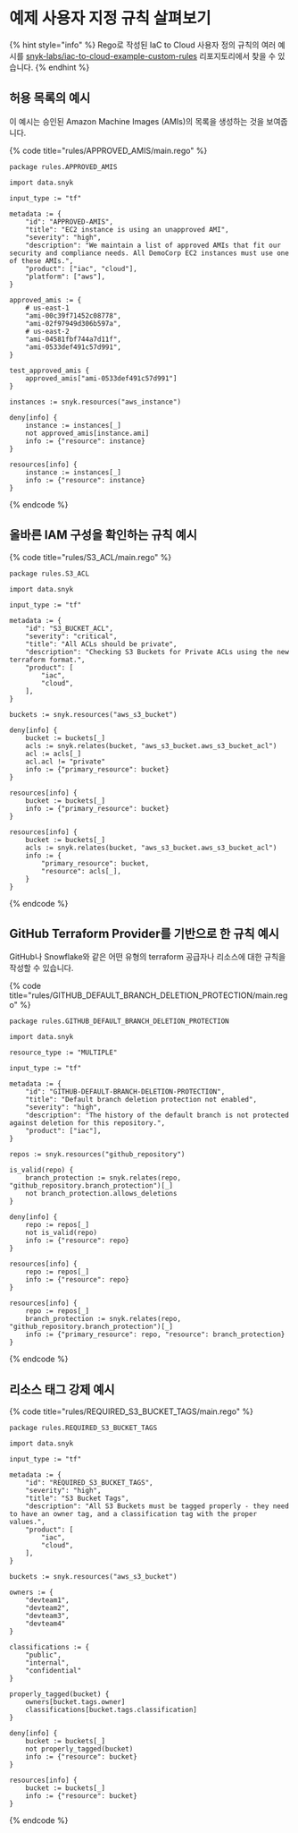 # 예제 사용자 지정 규칙 살펴보기

{% hint style="info" %}
Rego로 작성된 IaC to Cloud 사용자 정의 규칙의 여러 예시를 [snyk-labs/iac-to-cloud-example-custom-rules](https://github.com/snyk-labs/iac-to-cloud-example-custom-rules) 리포지토리에서 찾을 수 있습니다.
{% endhint %}

## 허용 목록의 예시

이 예시는 승인된 Amazon Machine Images (AMIs)의 목록을 생성하는 것을 보여줍니다.

{% code title="rules/APPROVED_AMIS/main.rego" %}
```
package rules.APPROVED_AMIS

import data.snyk

input_type := "tf"

metadata := {
	"id": "APPROVED-AMIS",
	"title": "EC2 instance is using an unapproved AMI",
	"severity": "high",
	"description": "We maintain a list of approved AMIs that fit our security and compliance needs. All DemoCorp EC2 instances must use one of these AMIs.",
	"product": ["iac", "cloud"],
	"platform": ["aws"],
}

approved_amis := {
	# us-east-1
	"ami-00c39f71452c08778",
	"ami-02f97949d306b597a",
	# us-east-2
	"ami-04581fbf744a7d11f",
	"ami-0533def491c57d991",
}

test_approved_amis {
	approved_amis["ami-0533def491c57d991"]
}

instances := snyk.resources("aws_instance")

deny[info] {
	instance := instances[_]
	not approved_amis[instance.ami]
	info := {"resource": instance}
}

resources[info] {
	instance := instances[_]
	info := {"resource": instance}
}
```
{% endcode %}

## 올바른 IAM 구성을 확인하는 규칙 예시

{% code title="rules/S3_ACL/main.rego" %}
```
package rules.S3_ACL

import data.snyk

input_type := "tf"

metadata := {
	"id": "S3_BUCKET_ACL",
	"severity": "critical",
	"title": "All ACLs should be private",
	"description": "Checking S3 Buckets for Private ACLs using the new terraform format.",
	"product": [
		"iac",
		"cloud",
	],
}

buckets := snyk.resources("aws_s3_bucket")

deny[info] {
	bucket := buckets[_]
	acls := snyk.relates(bucket, "aws_s3_bucket.aws_s3_bucket_acl")
	acl := acls[_]
	acl.acl != "private"
	info := {"primary_resource": bucket}
}

resources[info] {
	bucket := buckets[_]
	info := {"primary_resource": bucket}
}

resources[info] {
	bucket := buckets[_]
	acls := snyk.relates(bucket, "aws_s3_bucket.aws_s3_bucket_acl")
	info := {
		"primary_resource": bucket,
		"resource": acls[_],
	}
}
```
{% endcode %}

## GitHub Terraform Provider를 기반으로 한 규칙 예시

GitHub나 Snowflake와 같은 어떤 유형의 terraform 공급자나 리소스에 대한 규칙을 작성할 수 있습니다.

{% code title="rules/GITHUB_DEFAULT_BRANCH_DELETION_PROTECTION/main.rego" %}
```
package rules.GITHUB_DEFAULT_BRANCH_DELETION_PROTECTION

import data.snyk

resource_type := "MULTIPLE"

input_type := "tf"

metadata := {
	"id": "GITHUB-DEFAULT-BRANCH-DELETION-PROTECTION",
	"title": "Default branch deletion protection not enabled",
	"severity": "high",
	"description": "The history of the default branch is not protected against deletion for this repository.",
	"product": ["iac"],
}

repos := snyk.resources("github_repository")

is_valid(repo) {
	branch_protection := snyk.relates(repo, "github_repository.branch_protection")[_]
	not branch_protection.allows_deletions
}

deny[info] {
	repo := repos[_]
	not is_valid(repo)
	info := {"resource": repo}
}

resources[info] {
	repo := repos[_]
	info := {"resource": repo}
}

resources[info] {
	repo := repos[_]
	branch_protection := snyk.relates(repo, "github_repository.branch_protection")[_]
	info := {"primary_resource": repo, "resource": branch_protection}
}
```
{% endcode %}

## 리소스 태그 강제 예시

{% code title="rules/REQUIRED_S3_BUCKET_TAGS/main.rego" %}
```
package rules.REQUIRED_S3_BUCKET_TAGS

import data.snyk

input_type := "tf"

metadata := {
	"id": "REQUIRED_S3_BUCKET_TAGS",
	"severity": "high",
	"title": "S3 Bucket Tags",
	"description": "All S3 Buckets must be tagged properly - they need to have an owner tag, and a classification tag with the proper values.",
	"product": [
		"iac",
		"cloud",
	],
}

buckets := snyk.resources("aws_s3_bucket")

owners := {
	"devteam1",
	"devteam2",
	"devteam3",
	"devteam4"
}

classifications := {
	"public",
	"internal",
	"confidential"
}

properly_tagged(bucket) {
	owners[bucket.tags.owner]
	classifications[bucket.tags.classification]
}

deny[info] {
	bucket := buckets[_]
	not properly_tagged(bucket)
	info := {"resource": bucket}
}

resources[info] {
	bucket := buckets[_]
	info := {"resource": bucket}
}
```
{% endcode %}